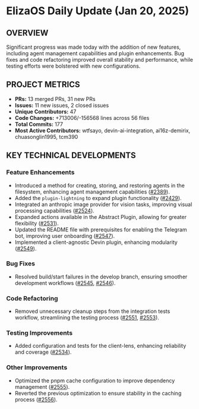 # ElizaOS Daily Update (Jan 20, 2025)

## OVERVIEW 
Significant progress was made today with the addition of new features, including agent management capabilities and plugin enhancements. Bug fixes and code refactoring improved overall stability and performance, while testing efforts were bolstered with new configurations.

## PROJECT METRICS
- **PRs:** 13 merged PRs, 31 new PRs
- **Issues:** 11 new issues, 2 closed issues
- **Unique Contributors:** 47
- **Code Changes:** +713006/-156568 lines across 56 files
- **Total Commits:** 177
- **Most Active Contributors:** wtfsayo, devin-ai-integration, ai16z-demirix, chuasonglin1995, tcm390

## KEY TECHNICAL DEVELOPMENTS

### Feature Enhancements
- Introduced a method for creating, storing, and restoring agents in the filesystem, enhancing agent management capabilities ([#2389](https://github.com/elizaos/eliza/pull/2389)).
- Added the `plugin-lightning` to expand plugin functionality ([#2429](https://github.com/elizaos/eliza/pull/2429)).
- Integrated an anthropic image provider for vision tasks, improving visual processing capabilities ([#2524](https://github.com/elizaos/eliza/pull/2524)).
- Expanded actions available in the Abstract Plugin, allowing for greater flexibility ([#2531](https://github.com/elizaos/eliza/pull/2531)).
- Updated the README file with prerequisites for enabling the Telegram bot, improving user onboarding ([#2547](https://github.com/elizaos/eliza/pull/2547)).
- Implemented a client-agnostic Devin plugin, enhancing modularity ([#2549](https://github.com/elizaos/eliza/pull/2549)).

### Bug Fixes
- Resolved build/start failures in the develop branch, ensuring smoother development workflows ([#2545](https://github.com/elizaos/eliza/pull/2545), [#2546](https://github.com/elizaos/eliza/pull/2546)).

### Code Refactoring
- Removed unnecessary cleanup steps from the integration tests workflow, streamlining the testing process ([#2551](https://github.com/elizaos/eliza/pull/2551), [#2553](https://github.com/elizaos/eliza/pull/2553)).

### Testing Improvements
- Added configuration and tests for the client-lens, enhancing reliability and coverage ([#2534](https://github.com/elizaos/eliza/pull/2534)).

### Other Improvements
- Optimized the pnpm cache configuration to improve dependency management ([#2555](https://github.com/elizaos/eliza/pull/2555)).
- Reverted the previous optimization to ensure stability in the caching process ([#2556](https://github.com/elizaos/eliza/pull/2556)).